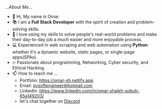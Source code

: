 *...About Me...*
- 👋 Hi, My name is Omar.
- 📚 I am a **Full Stack Developer** with the spirit of creation and problem-solving skills.
- 🎯 I love using my skills to solve people's real-world problems and make their day-to-day job a much easier and more enjoyable process.
- 💻 Experienced in web scraping and web automation using **Python** whether it's a dynamic website, static pages, or single-page apps(SPAs).
- 🔥 Passionate about programming, Networking, Cyber security, and Ethical Hacking.
- 📫 How to reach me ...
    * Portfolio: https://omar-sh.netlify.app
    * Email: pysoftengineer@hotmail.com
    * LinkedIn: https://www.linkedin.com/in/omar-shaikh-sobuh-65a149203/
    * let's chat together on [Discord](https://bit.ly/3TznGe1)
      

<!---
GXOmar/GXOmar is a ✨ special ✨ repository because its `README.md` (this file) appears on your GitHub profile.
You can click the Preview link to take a look at your changes.
--->
